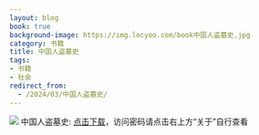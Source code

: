 ```yaml
---
layout: blog
book: true
background-image: https://img.locyoo.com/book中国人盗墓史.jpg
category: 书籍
title: 中国人盗墓史
tags:
- 书籍
- 社会
redirect_from:
  - /2024/03/中国人盗墓史/
---
```

![](https://img.locyoo.com/book中国人盗墓史.jpg)
中国人盗墓史: <a name = "ref1" href="https://url18.ctfile.com/f/50983618-1334836154-917a92?p=3619">点击下载</a>，访问密码请点击右上方“关于”自行查看